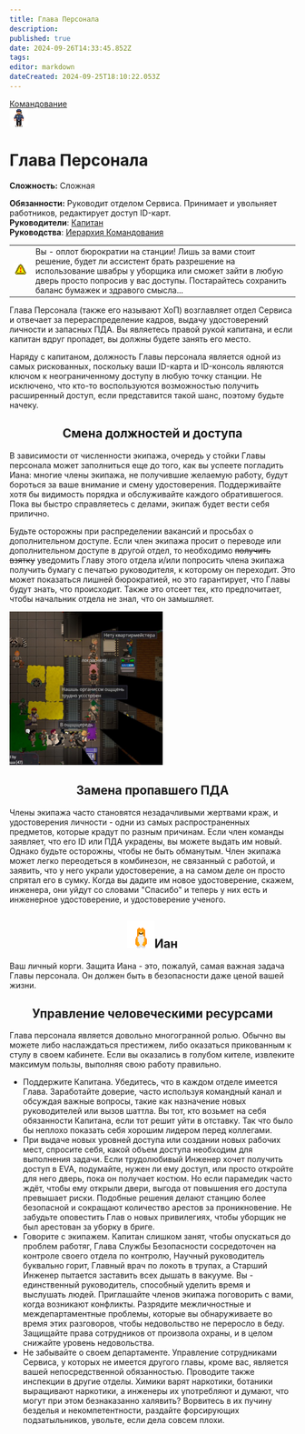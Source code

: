 ```yaml
---
title: Глава Персонала
description: 
published: true
date: 2024-09-26T14:33:45.852Z
tags: 
editor: markdown
dateCreated: 2024-09-25T18:10:22.053Z
---
```


<div style="display: flex; justify-content: center;">
  <div class="roles-passport comm">
    <div class="title comm"><a href="/roles/command">Командование</a></div>
    <div>
      <div><div><img src="/roles/headofpersonnel.png" id="img"></div></div>
      <div>
        <div id="tb1" style="display:non">
          <h1>Глава Персонала</h1>
          <p><strong>Сложность:</strong> Сложная</p>
          <strong>Обязанности:</strong> Руководит отделом Сервиса. Принимает и увольняет работников, редактирует доступ ID-карт.<br>
          <b>Руководители</b>: <a href="/roles/captain">Капитан</a><br>
          <b>Руководства</b>: <a href="/guides/hierarchyofcommand">Иерархия Командования</a>
        </div>
        <div id="tb2" style="display:none;">
          <div class="post-icon">
            <div id="timer-container">
              <div id="progress-bar"><center><span id="timer-text">10</span></center></div>
              <p id="ochko">0</p>
            </div>
            <div>
              <button><img src="/role/hop/captain.png" class="imgchk" id="captain"></button>
              <button><img src="/role/hop/headofpersonnel.png" class="imgchk" id="headofpersonnel"></button>
              <button><img src="/role/hop/headofsecurity.png" class="imgchk" id="headofsecurity"></button>
              <button><img src="/role/hop/chiefengineer.png" class="imgchk" id="chiefengineer"></button>
              <button><img src="/role/hop/researchdirector.png" class="imgchk" id="researchdirector"></button>
              <button><img src="/role/hop/chiefmedicalofficer.png" class="imgchk" id="chiefmedicalofficer"></button>
              <button><img src="/role/hop/quartermaster.png" class="imgchk" id="quartermaster"></button>
              <button><img src="/role/hop/inspector.png" class="imgchk" id="inspector"></button>
              <button><img src="/role/hop/warden.png" class="imgchk" id="warden"></button>
              <button><img src="/role/hop/securityofficer.png" class="imgchk" id="officer"></button>
              <button><img src="/role/hop/detective.png" class="imgchk" id="detective"></button>
              <button><img src="/role/hop/securitycadet.png" class="imgchk" id="cadet"></button>
              <button><img src="/role/hop/chemist.png" class="imgchk" id="chemist"></button>
              <button><img src="/role/hop/medicaldoctor.png" class="imgchk" id="doctor"></button>
              <button><img src="/role/hop/paramedic.png" class="imgchk" id="paramedic"></button>
              <button><img src="/role/hop/medicalintern.png" class="imgchk" id="intern"></button>
              <button><img src="/role/hop/scientist.png" class="imgchk" id="scientist"></button>
              <button><img src="/role/hop/researchassistant.png" class="imgchk" id="researchassistant"></button>
              <button><img src="/role/hop/atmospherictechnician.png" class="imgchk" id="atmospherictechnician"></button>
              <button><img src="/role/hop/stationengineer.png" class="imgchk" id="engineer"></button>
              <button><img src="/role/hop/technicalassistant.png" class="imgchk" id="technicalassistant"></button>
              <button><img src="/role/hop/shaftminer.png" class="imgchk" id="utilizer"></button>
              <button><img src="/role/hop/cargotechnician.png" class="imgchk" id="loader"></button>
              <button><img src="/role/hop/lawyer.png" class="imgchk" id="lawyer"></button>
              <button><img src="/role/hop/passenger.png" class="imgchk" id="assistant"></button>
              <button><img src="/role/hop/botanist.png" class="imgchk" id="botanist"></button>
              <button><img src="/role/hop/chef.png" class="imgchk" id="chef"></button>
              <button><img src="/role/hop/bartender.png" class="imgchk" id="barman"></button>
              <button><img src="/role/hop/janitor.png" class="imgchk" id="janitor"></button>
              <button><img src="/role/hop/clown.png" class="imgchk" id="clown"></button>
              <button><img src="/role/hop/mime.png" class="imgchk" id="mime"></button>
              <button><img src="/role/hop/zookeeper.png" class="imgchk" id="zootechnik"></button>
              <button><img src="/role/hop/boxer.png" class="imgchk" id="boxer"></button>
              <button><img src="/role/hop/reporter.png" class="imgchk" id="reporter"></button>
              <button><img src="/role/hop/chaplain.png" class="imgchk" id="priest"></button>
              <button><img src="/role/hop/librarian.png" class="imgchk" id="librarian"></button>
              <button><img src="/role/hop/musician.png" class="imgchk" id="musician"></button>
            </div>
          </div>
        </div> 
      </div>
    </div>
  </div>
</div>

<table style="background-color:transparent; border-width: 5px;">
  <tr>
    <td class="tbl1"><img src="/roles/serv/sign_securearea.png" class="ppng"></td>
    <td>Вы - оплот бюрократии на станции! Лишь за вами стоит решение, будет ли ассистент брать разрешение на использование швабры у уборщика или сможет зайти в любую дверь просто попросив у вас доступы. Постарайтесь сохранить баланс бумажек и здравого смысла...</td>
  </tr>
</table>



Глава Персонала (также его называют ХоП) возглавляет отдел Сервиса и отвечает за перераспределение кадров, выдачу удостоверений личности и запасных ПДА. Вы являетесь правой рукой капитана, и если капитан вдруг пропадет, вы должны будете занять его место.

Наряду с капитаном, должность Главы персонала является одной из самых рискованных, поскольку ваши ID-карта и ID-консоль являются ключом к неограниченному доступу в любую точку станции. Не исключено, что кто-то воспользуются возможностью получить расширенный доступ, если представится такой шанс, поэтому будьте начеку.

## <center>Смена должностей и доступа</center>


<div class="imageBox">
  <div>
    <p>В зависимости от численности экипажа, очередь у стойки Главы персонала может заполниться еще до того, как вы успеете погладить Иана: многие члены экипажа, не получившие желаемую работу, будут бороться за ваше внимание и смену удостоверения. Поддерживайте хотя бы видимость порядка и обслуживайте каждого обратившегося. Пока вы быстро справляетесь с делами, экипаж будет вести себя прилично.</p>

Будьте осторожны при распределении вакансий и просьбах о дополнительном доступе. Если член экипажа просит о переводе или дополнительном доступе в другой отдел, то необходимо ~~получить взятку~~ уведомить Главу этого отдела и/или попросить члена экипажа получить бумагу с печатью руководителя, к которому он переходит. Это может показаться лишней бюрократией, но это гарантирует, что Главы будут знать, что происходит. Также это отсеет тех, кто предпочитает, чтобы начальник отдела не знал, что он замышляет.
  </div>
  <img src="/roles/command/270px-hops_line.png" >
</div>


## <center>Замена пропавшего ПДА</center>

Члены экипажа часто становятся незадачливыми жертвами краж, и удостоверения личности - одни из самых распространенных предметов, которые крадут по разным причинам. Если член команды заявляет, что его ID или ПДА украдены, вы можете выдать им новый. Однако будьте осторожны, чтобы не быть обманутым. Член экипажа может легко переодеться в комбинезон, не связанный с работой, и заявить, что у него украли удостоверение, а на самом деле он просто спрятал его в сумку. Когда вы дадите им новое удостоверение, скажем, инженера, они уйдут со словами "Спасибо" и теперь у них есть и инженерное удостоверение, и удостоверение ученого.

## <center>![](/roles/command/48px-ian.gif)Иан</center>

Ваш личный корги. Защита Иана - это, пожалуй, самая важная задача Главы персонала. Он должен быть в безопасности даже ценой вашей жизни.

## <center>Управление человеческими ресурсами</center>

Глава персонала является довольно многогранной ролью. Обычно вы можете либо наслаждаться престижем, либо оказаться прикованным к стулу в своем кабинете. Если вы оказались в голубом кителе, извлеките максимум пользы, выполняя свою работу правильно.

-   Поддержите Капитана. Убедитесь, что в каждом отделе имеется Глава. Заработайте доверие, часто используя командный канал и обсуждая важные вопросы, такие как назначение новых руководителей или вызов шаттла. Вы тот, кто возьмет на себя обязанности Капитана, если тот решит уйти в отставку. Так что было бы неплохо показать себя хорошим лидером перед коллегами.
-   При выдаче новых уровней доступа или создании новых рабочих мест, спросите себя, какой объем доступа необходим для выполнения задачи. Если трудолюбивый Инженер хочет получить доступ в EVA, подумайте, нужен ли ему доступ, или просто откройте для него дверь, пока он получает костюм. Но если парамедик часто ждёт, чтобы ему открыли двери, выгода от повышения его доступа превышает риски. Подобные решения делают станцию более безопасной и сокращают количество арестов за проникновение. Не забудьте оповестить Глав о новых привилегиях, чтобы уборщик не был арестован за уборку в бриге.
-   Говорите с экипажем. Капитан слишком занят, чтобы опускаться до проблем работяг, Глава Службы Безопасности сосредоточен на контроле своего отдела по контролю, Научный руководитель буквально горит, Главный врач по локоть в трупах, а Старший Инженер пытается заставить всех дышать в вакууме. Вы - единственный руководитель, способный уделить время и выслушать людей. Приглашайте членов экипажа поговорить с вами, когда возникают конфликты. Разрядите межличностные и междепартаментные проблемы, которые вы обнаруживаете во время этих разговоров, чтобы недовольство не переросло в беду. Защищайте права сотрудников от произвола охраны, и в целом снижайте уровень недовольства.
-   Не забывайте о своем департаменте. Управление сотрудниками Сервиса, у которых не имеется другого главы, кроме вас, является вашей непосредственной обязанностью. Проводите также инспекции в другие отделы. Химики варят наркотики, ботаники выращивают наркотики, а инженеры их употребляют и думают, что могут при этом безнаказанно халявить? Ворвитесь в их пучину безделья и некомпетентности, раздайте форсирующих подзатыльников, увольте, если дела совсем плохи.

<div class="table"></div>